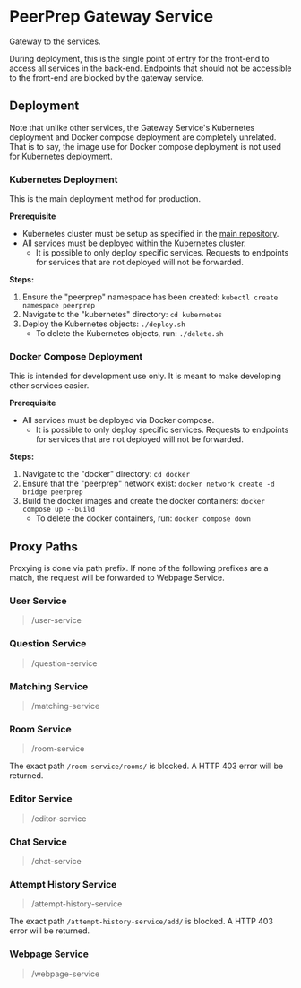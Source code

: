 # PeerPrep Gateway Service

Gateway to the services.

During deployment, this is the single point of entry for the front-end to access all services in the back-end. Endpoints that should not be accessible to the front-end are blocked by the gateway service.

## Deployment

Note that unlike other services, the Gateway Service's Kubernetes deployment and Docker compose deployment are completely unrelated. That is to say, the image use for Docker compose deployment is not used for Kubernetes deployment.

### Kubernetes Deployment

This is the main deployment method for production.

**Prerequisite**

- Kubernetes cluster must be setup as specified in the [main repository](https://github.com/CS3219-AY2324S1/ay2324s1-course-assessment-g04#deployment).
- All services must be deployed within the Kubernetes cluster.
  - It is possible to only deploy specific services. Requests to endpoints for services that are not deployed will not be forwarded.

**Steps:**

1. Ensure the "peerprep" namespace has been created: `kubectl create namespace peerprep`
2. Navigate to the "kubernetes" directory: `cd kubernetes`
3. Deploy the Kubernetes objects: `./deploy.sh`
    - To delete the Kubernetes objects, run: `./delete.sh`

### Docker Compose Deployment

This is intended for development use only. It is meant to make developing other services easier.

**Prerequisite**

- All services must be deployed via Docker compose.
  - It is possible to only deploy specific services. Requests to endpoints for services that are not deployed will not be forwarded.

**Steps:**

1. Navigate to the "docker" directory: `cd docker`
2. Ensure that the "peerprep" network exist: `docker network create -d bridge peerprep`
3. Build the docker images and create the docker containers: `docker compose up --build`
    - To delete the docker containers, run: `docker compose down`

## Proxy Paths

Proxying is done via path prefix. If none of the following prefixes are a match, the request will be forwarded to Webpage Service.

### User Service

> /user-service

### Question Service

> /question-service

### Matching Service

> /matching-service

### Room Service

> /room-service

The exact path `/room-service/rooms/` is blocked. A HTTP 403 error will be returned.

### Editor Service

> /editor-service

### Chat Service

> /chat-service

### Attempt History Service

> /attempt-history-service

The exact path `/attempt-history-service/add/` is blocked. A HTTP 403 error will be returned.

### Webpage Service

> /webpage-service
